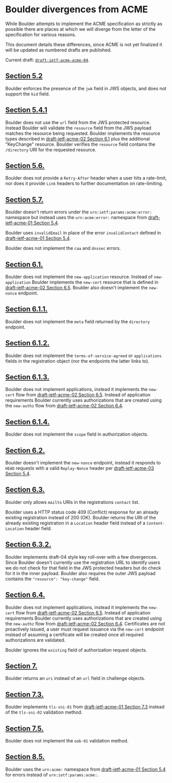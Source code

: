 # Boulder divergences from ACME

While Boulder attempts to implement the ACME specification as strictly as possible there are places at which we will diverge from the letter of the specification for various reasons.

This document details these differences, since ACME is not yet finalized it will be updated as numbered drafts are published.

Current draft: [`draft-ietf-acme-acme-04`](https://tools.ietf.org/html/draft-ietf-acme-acme-04).

## [Section 5.2](https://tools.ietf.org/html/draft-ietf-acme-acme-04#section-5.2)

Boulder enforces the presence of the `jwk` field in JWS objects, and does not support the `kid` field.

## [Section 5.4.1](https://tools.ietf.org/html/draft-ietf-acme-acme-04#section-5.4.1)

Boulder does not use the `url` field from the JWS protected resource. Instead Boulder will validate the `resource` field from the JWS payload matches the resource being requested. Boulder implements the resource types described in [draft-ietf-acme-02 Section 6.1](https://tools.ietf.org/html/draft-ietf-acme-acme-02#section-6.1) plus the additional "KeyChange" resource. Boulder verifies the `resource` field contains the `/directory` URI for the requested resource.

## [Section 5.6.](https://tools.ietf.org/html/draft-ietf-acme-acme-04#section-5.6)

Boulder does not provide a `Retry-After` header when a user hits a rate-limit, nor does it provide `Link` headers to further documentation on rate-limiting.

## [Section 5.7.](https://tools.ietf.org/html/draft-ietf-acme-acme-04#section-5.7)

Boulder doesn't return errors under the `urn:ietf:params:acme:error:` namespace but instead uses the `urn:acme:error:` namespace from [draft-ietf-acme-01 Section 5.4](https://tools.ietf.org/html/draft-ietf-acme-acme-01#section-5.4).

Boulder uses `invalidEmail` in place of the error `invalidContact` defined in [draft-ietf-acme-01 Section 5.4](https://tools.ietf.org/html/draft-ietf-acme-acme-01#section-5.4).

Boulder does not implement the `caa` and `dnssec` errors.

## [Section 6.1.](https://tools.ietf.org/html/draft-ietf-acme-acme-04#section-6.1)

Boulder does not implement the `new-application` resource. Instead of `new-application` Boulder implements the `new-cert` resource that is defined in [draft-ietf-acme-02 Section 6.5](https://tools.ietf.org/html/draft-ietf-acme-acme-02#section-6.5). Boulder also doesn't implement the `new-nonce` endpoint.

## [Section 6.1.1.](https://tools.ietf.org/html/draft-ietf-acme-acme-04#section-6.1.1)

Boulder does not implement the `meta` field returned by the `directory` endpoint.

## [Section 6.1.2.](https://tools.ietf.org/html/draft-ietf-acme-acme-04#section-6.1.2)

Boulder does not implement the `terms-of-service-agreed` or `applications` fields in the registration object (nor the endpoints the latter links to).

## [Section 6.1.3.](https://tools.ietf.org/html/draft-ietf-acme-acme-04#section-6.1.3)

Boulder does not implement applications, instead it implements the `new-cert` flow from [draft-ietf-acme-02 Section 6.5](https://tools.ietf.org/html/draft-ietf-acme-acme-02#section-6.5). Instead of application requirements Boulder currently uses authorizations that are created using the `new-authz` flow from [draft-ietf-acme-02 Section 6.4](https://tools.ietf.org/html/draft-ietf-acme-acme-02#section-6.4).

## [Section 6.1.4.](https://tools.ietf.org/html/draft-ietf-acme-acme-04#section-6.1.4)

Boulder does not implement the `scope` field in authorization objects.

## [Section 6.2.](https://tools.ietf.org/html/draft-ietf-acme-acme-04#section-6.2)

Boulder doesn't implement the `new-nonce` endpoint, instead it responds to `HEAD` requests with a valid `Replay-Nonce` header per [draft-ietf-acme-03 Section 5.4](https://tools.ietf.org/html/draft-ietf-acme-acme-03#section-5.4).

## [Section 6.3.](https://tools.ietf.org/html/draft-ietf-acme-acme-04#section-6.3)

Boulder only allows `mailto` URIs in the registrations `contact` list.

Boulder uses a HTTP status code 409 (Conflict) response for an already existing registration instead of 200 (OK). Boulder returns the URI of the already existing registration in a `Location` header field instead of a `Content-Location` header field.

## [Section 6.3.2.](https://tools.ietf.org/html/draft-ietf-acme-acme-04#section-6.3.2)

Boulder implements draft-04 style key roll-over with a few divergences. Since Boulder doesn't currently use the registration URL to identify users we do not check for that field in the JWS protected headers but do check for it in the inner payload. Boulder also requires the outer JWS payload contains the `"resource": "key-change"` field.

## [Section 6.4.](https://tools.ietf.org/html/draft-ietf-acme-acme-04#section-6.4)

Boulder does not implement applications, instead it implements the `new-cert` flow from [draft-ietf-acme-02 Section 6.5](https://tools.ietf.org/html/draft-ietf-acme-acme-02#section-6.5). Instead of application requirements Boulder currently uses authorizations that are created using the `new-authz` flow from [draft-ietf-acme-02 Section 6.4](https://tools.ietf.org/html/draft-ietf-acme-acme-02#section-6.4). Certificates are not proactively issued, a user must request issuance via the `new-cert` endpoint instead of assuming a certificate will be created once all required authorizations are validated.

Boulder ignores the `existing` field of authorization request objects.

## [Section 7.](https://tools.ietf.org/html/draft-ietf-acme-acme-04#section-7)

Boulder returns an `uri` instead of an `url` field in challenge objects.

## [Section 7.3.](https://tools.ietf.org/html/draft-ietf-acme-acme-04#section-7.3)

Boulder implements `tls-sni-01` from [draft-ietf-acme-01 Section 7.3](https://tools.ietf.org/html/draft-ietf-acme-acme-01#section-7.3) instead of the `tls-sni-02` validation method.

## [Section 7.5.](https://tools.ietf.org/html/draft-ietf-acme-acme-04#section-7.5)

Boulder does not implement the `oob-01` validation method.

## [Section 8.5.](https://tools.ietf.org/html/draft-ietf-acme-acme-04#section-8.5)

Boulder uses the `urn:acme:` namespace from [draft-ietf-acme-01 Section 5.4](https://tools.ietf.org/html/draft-ietf-acme-acme-01#section-5.4) for errors instead of `urn:ietf:params:acme:`.
